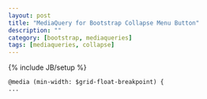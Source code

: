 ```yaml
---
layout: post
title: "MediaQuery for Bootstrap Collapse Menu Button"
description: ""
category: [bootstrap, mediaqueries]
tags: [mediaqueries, collapse]
---
```

{% include JB/setup %}

    
    @media (min-width: $grid-float-breakpoint) {
    ...